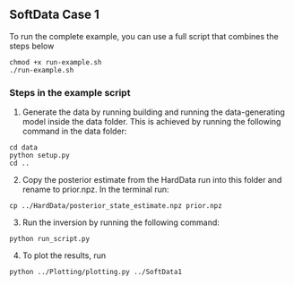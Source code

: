 ## SoftData Case 1
To run the complete example, you can use a full script that combines the steps below

```
chmod +x run-example.sh
./run-example.sh
```

### Steps in the example script

1. Generate the data by running building and running the data-generating model inside the data folder. This is achieved
by running the following command in the data folder:
```
cd data
python setup.py
cd ..
```
2. Copy the posterior estimate from the HardData run into this folder and rename to prior.npz. In the terminal run:
```
cp ../HardData/posterior_state_estimate.npz prior.npz
```
3. Run the inversion by running the following command:
```
python run_script.py
```

4. To plot the results, run

```
python ../Plotting/plotting.py ../SoftData1
```
